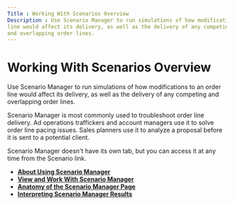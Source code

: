 ```yaml
---
Title : Working With Scenarios Overview
Description : Use Scenario Manager to run simulations of how modifications to an order
line would affect its delivery, as well as the delivery of any competing
and overlapping order lines.
---
```



# Working With Scenarios Overview



Use Scenario Manager to run simulations of how modifications to an order
line would affect its delivery, as well as the delivery of any competing
and overlapping order lines.

Scenario Manager is most commonly used to troubleshoot order line
delivery. Ad operations traffickers and account managers use it to solve
order line pacing issues. Sales planners use it to analyze a proposal
before it is sent to a potential client.

Scenario Manager doesn't have its own tab, but you can access it at any
time from the Scenario link.



- **[About Using Scenario
  Manager](../topics/about-using-scenario-manager.html)**  
- **[View and Work With Scenario
  Manager](../topics/view-and-work-with-scenario-manager.html)**  
- **[Anatomy of the Scenario Manager
  Page](../topics/anatomy-of-the-scenario-manager-page.html)**  
- **[Interpreting Scenario Manager
  Results](../topics/interpreting-scenario-manager-results.html)**  


